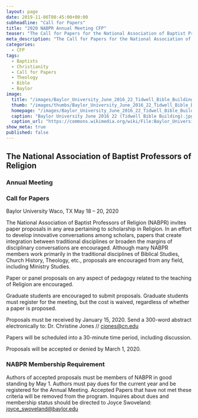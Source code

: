 ```yaml
---
layout: page
date: 2019-11-06T00:45:00+00:00
subheadline: "Call for Papers"
title: "2020 NABPR Annual Meeting CFP"
teaser: "The Call for Papers for the National Association of Baptist Professors of Religion, Annual Meeting, at Baylor University, in Waco, TX, from May 18 – 20, 2020."
meta_description: "The Call for Papers for the National Association of Baptist Professors of Religion, Annual Meeting, at Baylor University, in Waco, TX, from May 18 – 20, 2020."
categories:
  - CFP
tags:
  - Baptists
  - Christianity
  - Call for Papers
  - Theology
  - Bible
  - Baylor
image:
  title: "/images/Baylor_University_June_2016_22_Tidwell_Bible_Building.jpg"
  thumb: "/images/thumbs/Baylor_University_June_2016_22_Tidwell_Bible_Building_tn.jpg"
  homepage: "/images/Baylor_University_June_2016_22_Tidwell_Bible_Building.jpg"
  caption: "Baylor University June 2016 22 (Tidwell Bible Building).jpg. From Wikimedia Commons, the free media repository"
  caption_url: "https://commons.wikimedia.org/wiki/File:Baylor_University_June_2016_22_(Tidwell_Bible_Building).jpg"
show_meta: true
published: false
---
```


## The National Association of Baptist Professors of Religion
### Annual Meeting
### Call for Papers
Baylor University
Waco, TX
May 18 – 20, 2020

The National Association of Baptist Professors of Religion (NABPR) invites paper proposals in any area pertaining to scholarship in Religion.  In an effort to develop innovative conversations among scholars, papers that create integration between traditional disciplines or broaden the margins of disciplinary conversations are encouraged.   Although many NABPR members work primarily in the traditional disciplines of Biblical Studies, Church History, Theology, etc., proposals are encouraged from any field, including Ministry Studies.

Paper or panel proposals on any aspect of pedagogy related to the teaching of Religion are encouraged.

Graduate students are encouraged to submit proposals.  Graduate students must register for the meeting, but the cost is waived, regardless of whether a paper is proposed.

Proposals must be received by January 15, 2020.  Send a 300-word abstract electronically to:
Dr. Christine Jones // [cjones@cn.edu](mailto:cjones@cn.edu)

Papers will be scheduled into a 30-minute time period, including discussion.

Proposals will be accepted or denied by March 1, 2020.

### NABPR Membership Requirement
Authors of accepted proposals must be members of NABPR in good standing by May 1. Authors must pay dues for the current year and be registered for the Annual Meeting. Accepted Papers that have not met these criteria will be removed from the program. Inquires about dues and membership status should be directed to Joyce Swoveland: [joyce_swoveland@baylor.edu](mailto:joyce_swoveland@baylor.edu)
